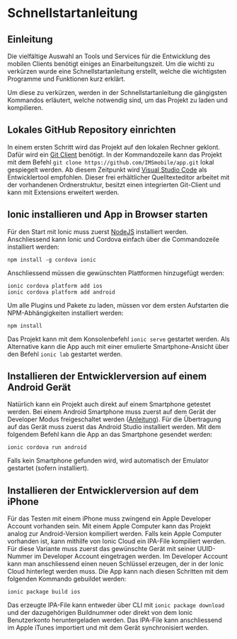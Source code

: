# Schnellstartanleitung
## Einleitung
Die vielfältige Auswahl an Tools und Services für die Entwicklung des mobilen Clients benötigt einiges an Einarbeitungszeit. Um die wichti zu verkürzen wurde eine Schnellstartanleitung erstellt, welche die wichtigsten Programme und Funktionen kurz erklärt.

Um diese zu verkürzen, werden in der Schnellstartanleitung die gängigsten Kommandos erläutert, welche notwendig sind, um das Projekt zu laden und kompilieren.

## Lokales GitHub Repository einrichten
In einem ersten Schritt wird das Projekt auf den lokalen Rechner geklont. Dafür wird ein [Git Client](https://git-scm.com) benötigt. In der Kommandozeile kann das Projekt mit dem Befehl `git clone https://github.com/IMSmobile/app.git` lokal gespiegelt werden. Ab diesem Zeitpunkt wird [Visual Studio Code](https://code.visualstudio.com) als Entwicklertool empfohlen. Dieser frei erhältlicher Quelltexteditor arbeitet mit der vorhandenen Ordnerstruktur, besitzt einen integrierten Git-Client und kann mit Extensions erweitert werden.  

## Ionic installieren und App in Browser starten

Für den Start mit Ionic muss zuerst [NodeJS](https://nodejs.org/en/) installiert werden. Anschliessend kann Ionic und Cordova einfach über die Commandozeile installiert werden:  
```shell
npm install -g cordova ionic
```

Anschliessend müssen die gewünschten Plattformen hinzugefügt werden:  
```shell
ionic cordova platform add ios
ionic cordova platform add android
```
Um alle Plugins und Pakete zu laden, müssen vor dem ersten Aufstarten die NPM-Abhängigkeiten installiert werden:  
```shell
npm install
```

Das Projekt kann mit dem Konsolenbefehl `ionic serve` gestartet werden. Als Alternative kann die App auch mit einer emulierte Smartphone-Ansicht über den Befehl `ionic lab` gestartet werden.

## Installieren der Entwicklerversion auf einem Android Gerät
Natürlich kann ein Projekt auch direkt auf einem Smartphone getestet werden. Bei einem Android Smartphone muss zuerst auf dem Gerät der Developer Modus freigeschaltet werden ([Anleitung](https://developer.android.com/studio/debug/dev-options.html)). Für die Übertragung auf das Gerät muss zuerst das Android Studio installiert werden. Mit dem folgendem Befehl kann die App an das Smartphone gesendet werden:  
```shell
ionic cordova run android
```

Falls kein Smartphone gefunden wird, wird automatisch der Emulator gestartet (sofern installiert). 

## Installieren der Entwicklerversion auf dem iPhone
Für das Testen mit einem iPhone muss zwingend ein Apple Developer Account vorhanden sein. Mit einem Apple Computer kann das Projekt analog zur Android-Version kompiliert werden. Falls kein Apple Computer vorhanden ist, kann mithilfe von Ionic Cloud ein IPA-File kompiliert werden. Für diese Variante muss zuerst das gewünschte Gerät mit seiner UUID-Nummer im Developer Account eingetragen werden. Im Developer Account kann man anschliessend einen neuen Schlüssel erzeugen, der in der Ionic Cloud hinterlegt werden muss. Die App kann nach diesen Schritten mit dem folgenden Kommando gebuildet werden:  
```shell
ionic package build ios
```
Das erzeugte IPA-File kann entweder über CLI mit `ionic package download` und der dazugehörigen Buildnummer oder direkt von dem Ionic Benutzerkonto heruntergeladen werden. Das IPA-File kann anschliessend im Apple iTunes importiert und mit dem Gerät synchronisiert werden.
